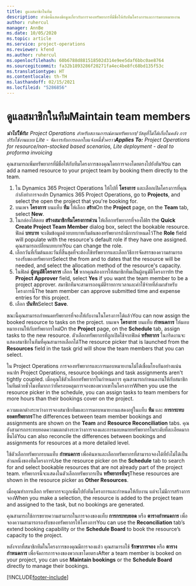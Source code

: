 ```yaml
---
title: ดูแลสมาชิกในทีม
description: หัวข้อนี้แสดงข้อมูลเกี่ยวกับการจองทรัพยากรที่มีชื่อให้กับทีมโครงการและการมอบหมายงาน
author: ruhercul
manager: AnnBe
ms.date: 10/05/2020
ms.topic: article
ms.service: project-operations
ms.reviewer: kfend
ms.author: ruhercul
ms.openlocfilehash: 60b6788d881518502d314e9ee5daf6bbc0ae8764
ms.sourcegitcommit: fa32b1893286f20271fa4ec4be8fc68bd135f53c
ms.translationtype: HT
ms.contentlocale: th-TH
ms.lasthandoff: 02/15/2021
ms.locfileid: "5286856"
---
```

# <a name="maintain-team-members"></a><span data-ttu-id="2bd9a-103">ดูแลสมาชิกในทีม</span><span class="sxs-lookup"><span data-stu-id="2bd9a-103">Maintain team members</span></span>

<span data-ttu-id="2bd9a-104">_**นำไปใช้กับ:** Project Operations สำหรับสถานการณ์ตามทรัพยากร/วัสดุที่ไม่ได้เก็บในคลัง การปรับใช้งานแบบ Lite - จัดการกับการออกใบแจ้งหนี้ชั่วคราว_</span><span class="sxs-lookup"><span data-stu-id="2bd9a-104">_**Applies To:** Project Operations for resource/non-stocked based scenarios, Lite deployment - deal to proforma invoicing_</span></span>

<span data-ttu-id="2bd9a-105">คุณสามารถเพิ่มทรัพยากรที่มีชื่อให้กับทีมโครงการของคุณโดยการจองโดยตรงไปยังทีม</span><span class="sxs-lookup"><span data-stu-id="2bd9a-105">You can add a named resource to your project team by booking them directly to the team.</span></span>

1. <span data-ttu-id="2bd9a-106">ใน Dynamics 365 Project Operations ให้ไปที่ **โครงการ** และเลือกเปิดโครงการที่คุณกำลังทำการจอง</span><span class="sxs-lookup"><span data-stu-id="2bd9a-106">In Dynamics 365 Project Operations, go to **Projects**, and select the open the project that you're booking for.</span></span>
2. <span data-ttu-id="2bd9a-107">บนเพจ **โครงการ** บนแท็บ **ทีม** ให้เลือก **สร้าง**</span><span class="sxs-lookup"><span data-stu-id="2bd9a-107">On the **Project** page, on the **Team** tab, select **New**.</span></span> 
3. <span data-ttu-id="2bd9a-108">ในกล่องโต้ตอบ **สร้างสมาชิกทีมโครงการด่วน** ให้เลือกทรัพยากรที่จองได้</span><span class="sxs-lookup"><span data-stu-id="2bd9a-108">In the **Quick Create Project Team Member** dialog box, select the bookable resource.</span></span> <span data-ttu-id="2bd9a-109">ฟิลด์ **บทบาท** จะเติมข้อมูลด้วยบทบาทเริ่มต้นของทรัพยากรถ้ามีการกำหนดไว้</span><span class="sxs-lookup"><span data-stu-id="2bd9a-109">The **Role** field will populate with the resource's default role if they have one assigned.</span></span> <span data-ttu-id="2bd9a-110">คุณสามารถเปลี่ยนบทบาท</span><span class="sxs-lookup"><span data-stu-id="2bd9a-110">You can change the role.</span></span> 
4. <span data-ttu-id="2bd9a-111">เลือกวันที่เริ่มต้นและวันที่สิ้นสุดที่จะต้องใช้ทรัพยากรและเลือกวิธีการจัดสรรของความสามารถรองรับของทรัพยากร</span><span class="sxs-lookup"><span data-stu-id="2bd9a-111">Select the from and to dates that the resource will be needed, and select the allocation method of the resource's capacity.</span></span> 
5. <span data-ttu-id="2bd9a-112">ในฟิลด์ **ผู้อนุมัติโครงการ** เลือก **ใช่** หากคุณต้องการให้สมาชิกทีมเป็นผู้อนุมัติโครงการ</span><span class="sxs-lookup"><span data-stu-id="2bd9a-112">In the **Project Approver** field, select **Yes** if you want the team member to be a project approver.</span></span> <span data-ttu-id="2bd9a-113">สมาชิกทีมจะสามารถอนุมัติรายการเวลาและค่าใช้จ่ายที่ส่งมาสำหรับโครงการนี้</span><span class="sxs-lookup"><span data-stu-id="2bd9a-113">The team member can approve submitted time and expense entries for this project.</span></span> 
6. <span data-ttu-id="2bd9a-114">เลือก **บันทึก**</span><span class="sxs-lookup"><span data-stu-id="2bd9a-114">Select **Save**.</span></span>

<span data-ttu-id="2bd9a-115">ขณะนี้คุณสามารถกำหนดทรัพยากรที่จองให้กับงานในโครงการได้แล้ว</span><span class="sxs-lookup"><span data-stu-id="2bd9a-115">You can now assign the booked resource to tasks on the project.</span></span> <span data-ttu-id="2bd9a-116">บนเพจ **โครงการ** บนแท็บ **กำหนดการ** ให้มอบหมายงานให้กับทรัพยากรใหม่</span><span class="sxs-lookup"><span data-stu-id="2bd9a-116">On the **Project** page, on the **Schedule** tab, assign tasks to the new resource.</span></span> <span data-ttu-id="2bd9a-117">ตัวเลือกทรัพยากรที่ถูกเปิดใช้จากฟิลด์ **ทรัพยากร** ในกริดงานจะแสดงสมาชิกในทีมที่คุณสามารถเลือกได้</span><span class="sxs-lookup"><span data-stu-id="2bd9a-117">The resource picker that is launched from the **Resources** field in the task grid will show the team members that you can select.</span></span>


<span data-ttu-id="2bd9a-118">ใน Project Operations การจองทรัพยากรและการมอบหมายงานไม่ได้เชื่อมโยงกันอย่างแน่นหนา</span><span class="sxs-lookup"><span data-stu-id="2bd9a-118">In Project Operations, resource bookings and task assignments aren't tightly coupled.</span></span> <span data-ttu-id="2bd9a-119">เมื่อคุณใช้ตัวเลือกทรัพยากรในกำหนดการ คุณสามารถกำหนดงานให้กับสมาชิกในทีมด้วยชั่วโมงที่มากกว่าที่ครอบคลุมการจองของพวกเขาในโครงการ</span><span class="sxs-lookup"><span data-stu-id="2bd9a-119">When you use the resource picker in the schedule, you can assign tasks to team members for more hours than their bookings cover on the project.</span></span>

<span data-ttu-id="2bd9a-120">ความแตกต่างระหว่างการจองสมาชิกทีมและการมอบหมายงานแสดงอยู่ในแท็บ **ทีม** และ **การกระทบยอดทรัพยากร**</span><span class="sxs-lookup"><span data-stu-id="2bd9a-120">The differences between team member bookings and assignments are shown on the **Team** and **Resource Reconciliation** tabs.</span></span> <span data-ttu-id="2bd9a-121">คุณยังสามารถกระทบยอดความแตกต่างระหว่างการจองและการมอบหมายทรัพยากรในระดับที่ละเอียดมากขึ้นได้</span><span class="sxs-lookup"><span data-stu-id="2bd9a-121">You can also reconcile the differences between bookings and assignments for resources at a more detailed level.</span></span>

<span data-ttu-id="2bd9a-122">ใช้ตัวเลือกทรัพยากรบนแท็บ **กำหนดการ** เพื่อค้นหาและเลือกทรัพยากรที่สามารถจองได้ที่ยังไม่ได้เป็นส่วนหนึ่งของทีมโครงการ</span><span class="sxs-lookup"><span data-stu-id="2bd9a-122">Use the resource picker on the **Schedule** tab to search for and select bookable resources that are not already part of the project team.</span></span> <span data-ttu-id="2bd9a-123">ทรัพยากรนี้จะแสดงในตัวเลือกทรัพยากรเป็น **ทรัพยากรอื่นๆ**</span><span class="sxs-lookup"><span data-stu-id="2bd9a-123">These resources are shown in the resource picker as **Other Resources**.</span></span>

<span data-ttu-id="2bd9a-124">เมื่อคุณทำการเลือก ทรัพยากรจะถูกเพิ่มไปยังทีมโครงการและกำหนดให้กับงาน แต่จะไม่มีการสร้างการจอง</span><span class="sxs-lookup"><span data-stu-id="2bd9a-124">When you make a selection, the resource is added to the project team and assigned to the task, but no bookings are generated.</span></span>

<span data-ttu-id="2bd9a-125">คุณสามารถใช้การขยายความสามารถในการจองของแท็บ **การกระทบยอด** หรือ **ตารางกำหนดการ** เพื่อจองความสามารถรองรับของทรัพยากรให้โครงการ</span><span class="sxs-lookup"><span data-stu-id="2bd9a-125">You can use the **Reconciliation** tab’s extend booking capability or the **Schedule Board** to book the resource’s capacity to the project.</span></span>

<span data-ttu-id="2bd9a-126">หลังจากที่สมาชิกทีมในโครงการของคุณมีการจองแล้ว คุณสามารถใช้ **รักษาการจอง** หรือ **ตารางกำหนดการ** เพื่อจัดการการจองของพวกเขาโดยตรง</span><span class="sxs-lookup"><span data-stu-id="2bd9a-126">After a team member is booked on your project, you can use **Maintain bookings** or the **Schedule Board** directly to manage their bookings.</span></span>


[!INCLUDE[footer-include](../includes/footer-banner.md)]